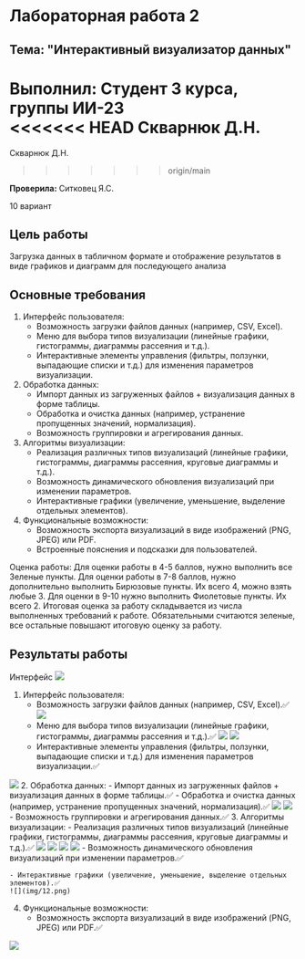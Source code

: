 # Лабораторная работа 2

## Тема: "Интерактивный визуализатор данных"

**Выполнил:**
Студент 3 курса, группы ИИ-23  
<<<<<<< HEAD
Скварнюк Д.Н.
=======
Скварнюк Д.Н.
>>>>>>> origin/main

**Проверила:**
Ситковец Я.С.

10 вариант

## Цель работы

 Загрузка данных в табличном формате и отображение результатов в виде графиков и диаграмм для последующего анализа

## Основные требования

1. Интерфейс пользователя:
    - Возможность загрузки файлов данных (например, CSV, Excel).
    - Меню для выбора типов визуализации (линейные графики, гистограммы, диаграммы рассеяния и т.д.).
    - Интерактивные элементы управления (фильтры, ползунки, выпадающие списки и т.д.) для изменения параметров визуализации.
2. Обработка данных:
    - Импорт данных из загруженных файлов + визуализация данных в форме таблицы.
    - Обработка и очистка данных (например, устранение пропущенных значений, нормализация).
    - Возможность группировки и агрегирования данных.
3. Алгоритмы визуализации:
    - Реализация различных типов визуализаций (линейные графики, гистограммы, диаграммы рассеяния, круговые диаграммы и т.д.).
    - Возможность динамического обновления визуализаций при изменении параметров.
    - Интерактивные графики (увеличение, уменьшение, выделение отдельных элементов).
4. Функциональные возможности:
    - Возможность экспорта визуализаций в виде изображений (PNG, JPEG) или PDF.
    - Встроенные пояснения и подсказки для пользователей.

    
Оценка работы:
Для оценки работы в 4-5 баллов, нужно выполнить все Зеленые пункты.
Для оценки работы в 7-8 баллов, нужно дополнительно выполнить Бирюзовые пункты. Их всего 4, можно взять любые 3. 
Для оценки в 9-10 нужно выполнить Фиолетовые пункты. Их всего 2.
Итоговая оценка за работу складывается из числа выполненных требований к работе. Обязательными считаются зеленые, все остальные повышают итоговую оценку за работу. 


## Результаты работы

Интерфейс
 ![](img/1.png)

 
1. Интерфейс пользователя:
    - Возможность загрузки файлов данных (например, CSV, Excel).✅
      ![](img/2.png)
    - Меню для выбора типов визуализации (линейные графики, гистограммы, диаграммы рассеяния и т.д.).✅
	![](img/3.png)
	![](img/4.png)
    - Интерактивные элементы управления (фильтры, ползунки, выпадающие списки и т.д.) для изменения параметров визуализации.✅

![](img/9.png)
2. Обработка данных:
    - Импорт данных из загруженных файлов + визуализация данных в форме таблицы.✅
    - Обработка и очистка данных (например, устранение пропущенных значений, нормализация).✅
	![](img/9.png)
	![](img/10.png)
    - Возможность группировки и агрегирования данных.✅
3. Алгоритмы визуализации:
    - Реализация различных типов визуализаций (линейные графики, гистограммы, диаграммы рассеяния, круговые диаграммы и т.д.).✅
      ![](img/5.png)
      ![](img/6.png)
	![](img/7.png)
	![](img/8.png)
    - Возможность динамического обновления визуализаций при изменении параметров.✅

    - Интерактивные графики (увеличение, уменьшение, выделение отдельных элементов).✅
	![](img/12.png)

4. Функциональные возможности:
    - Возможность экспорта визуализаций в виде изображений (PNG, JPEG) или PDF.✅

![](img/11.png)
